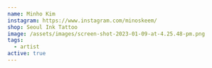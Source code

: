 ```yaml
---
name: Minho Kim
instagram: https://www.instagram.com/minoskeem/
shop: Seoul Ink Tattoo
image: /assets/images/screen-shot-2023-01-09-at-4.25.48-pm.png
tags:
  - artist
active: true
---
```

